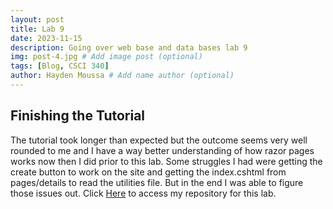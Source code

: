 ```yaml
---
layout: post
title: Lab 9
date: 2023-11-15
description: Going over web base and data bases lab 9
img: post-4.jpg # Add image post (optional)
tags: [Blog, CSCI 340]
author: Hayden Moussa # Add name author (optional)
---
```


## Finishing the Tutorial

The tutorial took longer than expected but the outcome seems very well rounded to me and I have a way better understanding of how razor pages works now then I did prior to this lab. Some struggles I had were getting the create button to work on the site and getting the index.cshtml from pages/details to read the utilities file. But in the end I was able to figure those issues out. Click [Here](https://github.com/HaydenMoussa/csci340lab9) to access my repository for this lab. 